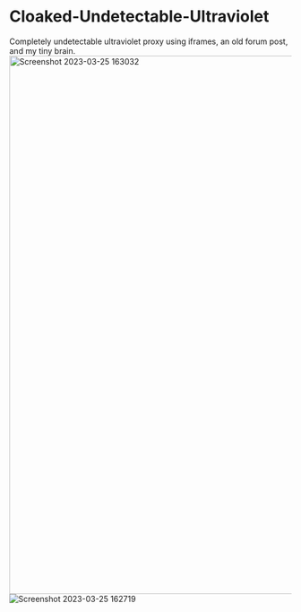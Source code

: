 # Cloaked-Undetectable-Ultraviolet
Completely undetectable ultraviolet proxy using iframes, an old forum post, and my tiny brain.
<img width="960" alt="Screenshot 2023-03-25 163032" src="https://user-images.githubusercontent.com/119009502/227750665-9043e710-48c3-4faf-b9f6-4fd636ecd389.png">
![Screenshot 2023-03-25 162719](https://user-images.githubusercontent.com/119009502/227750670-5a1a17af-d97d-4b2b-ba7f-c9e6b8933f63.jpeg)
